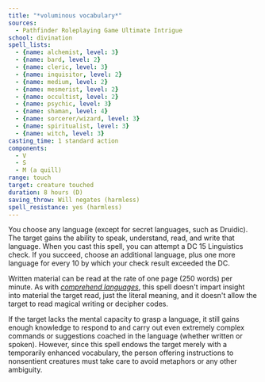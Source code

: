 ```yaml
---
title: "*voluminous vocabulary*"
sources:
  - Pathfinder Roleplaying Game Ultimate Intrigue
school: divination
spell_lists:
  - {name: alchemist, level: 3}
  - {name: bard, level: 2}
  - {name: cleric, level: 3}
  - {name: inquisitor, level: 2}
  - {name: medium, level: 2}
  - {name: mesmerist, level: 2}
  - {name: occultist, level: 2}
  - {name: psychic, level: 3}
  - {name: shaman, level: 4}
  - {name: sorcerer/wizard, level: 3}
  - {name: spiritualist, level: 3}
  - {name: witch, level: 3}
casting_time: 1 standard action
components:
  - V
  - S
  - M (a quill)
range: touch
target: creature touched
duration: 8 hours (D)
saving_throw: Will negates (harmless)
spell_resistance: yes (harmless)
---
```


You choose any language (except for secret languages, such as Druidic). The target gains the ability to speak, understand, read, and write that language. When you cast this spell, you can attempt a DC 15 Linguistics check. If you succeed, choose an additional language, plus one more language for every 10 by which your check result exceeded the DC.

Written material can be read at the rate of one page (250 words) per minute. As with [*comprehend languages*](/spells/comprehend-languages/), this spell doesn't impart insight into material the target read, just the literal meaning, and it doesn't allow the target to read magical writing or decipher codes.

If the target lacks the mental capacity to grasp a language, it still gains enough knowledge to respond to and carry out even extremely complex commands or suggestions coached in the language (whether written or spoken). However, since this spell endows the target merely with a temporarily enhanced vocabulary, the person offering instructions to nonsentient creatures must take care to avoid metaphors or any other ambiguity.

